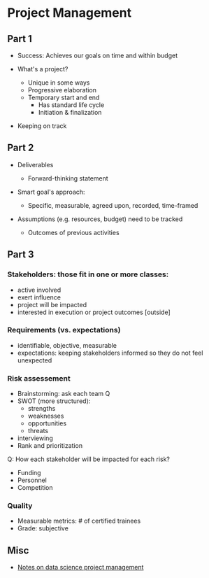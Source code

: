 
# Project Management 

## Part 1

- Success: Achieves our goals on time and within budget 

- What's a project?
  - Unique in some ways 
  - Progressive elaboration
  - Temporary start and end
    - Has standard life cycle
    - Initiation & finalization 

- Keeping on track

## Part 2

- Deliverables
  - Forward-thinking statement
- Smart goal's approach:
  - Specific, measurable, agreed upon, recorded, time-framed
   
- Assumptions (e.g. resources, budget) need to be tracked
  - Outcomes of previous activities


## Part 3

### Stakeholders: those fit in one or more classes:
- active involved
- exert influence
- project will be impacted
- interested in execution or project outcomes [outside]

### Requirements (vs. expectations)

- identifiable, objective, measurable
- expectations: keeping stakeholders informed so they do not feel unexpected

### Risk assessement 

- Brainstorming: ask each team Q
- SWOT (more structured):
  - strengths
  - weaknesses
  - opportunities 
  - threats
- interviewing
- Rank and prioritization  

Q: How each stakeholder will be impacted for each risk?

- Funding
- Personnel
- Competition


### Quality
- Measurable metrics: # of certified trainees
- Grade: subjective



## Misc
- [Notes on data science project management](data_science.md)
